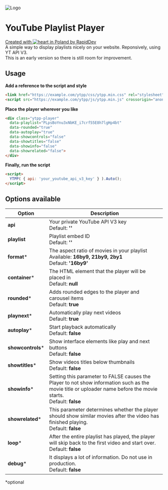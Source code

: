 ![Logo](https://github.com/rapiddev/ytpp/blob/main/.github/screenshot-1.jpg?raw=true)
# YouTube Playlist Player
[Created with ![heart](http://i.imgur.com/oXJmdtz.gif) in Poland by RapidDev](https://rdev.cc/)<br />
A simple way to display playlists nicely on your website. Reponsively, using YT API V3.  
This is an early version so there is still room for improvement.

## Usage
**Add a reference to the script and style**
```html
<link href="https://example.com/ytpp/css/ytpp.min.css" rel="stylesheet" />
<script src="https://example.com/ytpp/js/ytpp.min.js" crossorigin="anonymous"></script>
```

**Place the player wherever you like**
```html
<div class="ytpp-player"
  data-playlist="PLpsBoYnu3xNbKE_i7crf55E8h7lgHp4bt"
  data-rounded="true"
  data-autoplay="true"
  data-showcontrols="false"
  data-showtitles="false"
  data-showinfo="false"
  data-showrelated="false">
</div>
```

**Finally, run the script**
```html
<script>
  YTPP( { api: 'your_youtube_api_v3_key' } ).Auto();
</script>
```

## Options available
| Option | Description |
| --- | --- | 
| **api** | Your private YouTube API V3 key<br/>Default: **''** |
| **playlist** | Playlist embed ID<br/>Default: **''** |
| **format*** | The aspect ratio of movies in your playlist<br/>Available: **16by9, 21by9, 2by1**<br/>Default: **'16by9'** |
| **container*** | The HTML element that the player will be placed in<br/>Default: **null** |
| **rounded*** | Adds rounded edges to the player and carousel items<br/>Default: **true** |
| **playnext*** | Automatically play next videos<br/>Default: **true** |
| **autoplay*** | Start playback automatically<br/>Default: **false** |
| **showcontrols*** | Show interface elements like play and next buttons<br/>Default: **false** |
| **showtitles*** | Show videos titles below thumbnails<br/>Default: **false** |
| **showinfo*** | Setting this parameter to FALSE causes the Player to not show information such as the movie title or uploader name before the movie starts.<br/>Default: **false** |
| **showrelated*** | This parameter determines whether the player should show similar movies after the video has finished playing.<br/>Default: **false** |
| **loop*** | After the entire playlist has played, the player will skip back to the first video and start over.<br/>Default: **false** |
| **debug*** | It displays a lot of information. Do not use in production.<br/>Default: **false** |

*optional
